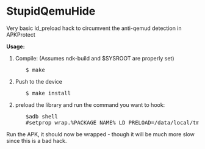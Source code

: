StupidQemuHide
=============

Very basic ld_preload hack to circumvent the anti-qemud detection in APKProtect

**Usage:**

1. Compile: (Assumes ndk-build and $SYSROOT are properly set)
<pre>
      $ make
</pre>

2. Push to the device
<pre>
      $ make install
</pre>

2. preload the library and run the command you want to hook:
<pre>
      $adb shell
      #setprop wrap.%PACKAGE_NAME% LD_PRELOAD=/data/local/tmp/libhide.so
</pre>

Run the APK, it should now be wrapped - though it will be much more slow since this is a bad hack.
